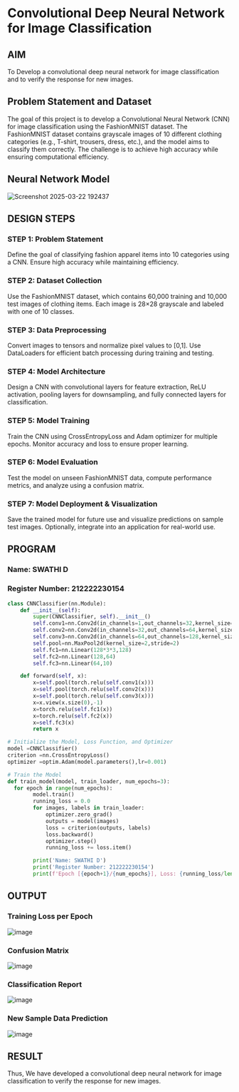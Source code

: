 # Convolutional Deep Neural Network for Image Classification

## AIM

To Develop a convolutional deep neural network for image classification and to verify the response for new images.

## Problem Statement and Dataset

The goal of this project is to develop a Convolutional Neural Network (CNN) for image classification using the FashionMNIST dataset. The FashionMNIST dataset contains grayscale images of 10 different clothing categories (e.g., T-shirt, trousers, dress, etc.), and the model aims to classify them correctly. The challenge is to achieve high accuracy while ensuring computational efficiency.

## Neural Network Model

![Screenshot 2025-03-22 192437](https://github.com/user-attachments/assets/e61766c2-a7d4-43e6-9264-640e00099459)


## DESIGN STEPS

### STEP 1: Problem Statement
Define the goal of classifying fashion apparel items into 10 categories using a CNN. Ensure high accuracy while maintaining efficiency.

### STEP 2: Dataset Collection
Use the FashionMNIST dataset, which contains 60,000 training and 10,000 test images of clothing items. Each image is 28×28 grayscale and labeled with one of 10 classes.

### STEP 3: Data Preprocessing
Convert images to tensors and normalize pixel values to [0,1]. Use DataLoaders for efficient batch processing during training and testing.

### STEP 4: Model Architecture
Design a CNN with convolutional layers for feature extraction, ReLU activation, pooling layers for downsampling, and fully connected layers for classification.

### STEP 5: Model Training
Train the CNN using CrossEntropyLoss and Adam optimizer for multiple epochs. Monitor accuracy and loss to ensure proper learning.

### STEP 6: Model Evaluation
Test the model on unseen FashionMNIST data, compute performance metrics, and analyze using a confusion matrix.

### STEP 7: Model Deployment & Visualization
Save the trained model for future use and visualize predictions on sample test images. Optionally, integrate into an application for real-world use.


## PROGRAM

### Name: SWATHI D
### Register Number: 212222230154
```python
class CNNClassifier(nn.Module):
    def __init__(self):
        super(CNNClassifier, self).__init__()
        self.conv1=nn.Conv2d(in_channels=1,out_channels=32,kernel_size=3,padding=1)
        self.conv2=nn.Conv2d(in_channels=32,out_channels=64,kernel_size=3,padding=1)
        self.conv3=nn.Conv2d(in_channels=64,out_channels=128,kernel_size=3,padding=1)
        self.pool=nn.MaxPool2d(kernel_size=2,stride=2)
        self.fc1=nn.Linear(128*3*3,128)
        self.fc2=nn.Linear(128,64)
        self.fc3=nn.Linear(64,10)

    def forward(self, x):
        x=self.pool(torch.relu(self.conv1(x)))
        x=self.pool(torch.relu(self.conv2(x)))
        x=self.pool(torch.relu(self.conv3(x)))
        x=x.view(x.size(0),-1)
        x=torch.relu(self.fc1(x))
        x=torch.relu(self.fc2(x))
        x=self.fc3(x)
        return x
```

```python
# Initialize the Model, Loss Function, and Optimizer
model =CNNClassifier()
criterion =nn.CrossEntropyLoss()
optimizer =optim.Adam(model.parameters(),lr=0.001)
```

```python
# Train the Model
def train_model(model, train_loader, num_epochs=3):
  for epoch in range(num_epochs):
        model.train()
        running_loss = 0.0
        for images, labels in train_loader:
            optimizer.zero_grad()
            outputs = model(images)
            loss = criterion(outputs, labels)
            loss.backward()
            optimizer.step()
            running_loss += loss.item()

        print('Name: SWATHI D')
        print('Register Number: 212222230154')
        print(f'Epoch [{epoch+1}/{num_epochs}], Loss: {running_loss/len(train_loader):.4f}')
```

## OUTPUT
### Training Loss per Epoch

![image](https://github.com/user-attachments/assets/2c67262b-ea58-451f-a1e9-ea6e1d8cd762)



### Confusion Matrix

![image](https://github.com/user-attachments/assets/7baac9a3-31ce-46c6-8adf-a3180f427ef3)



### Classification Report
![image](https://github.com/user-attachments/assets/4308cb81-07ec-4070-9e09-af1196df292b)




### New Sample Data Prediction

![image](https://github.com/user-attachments/assets/0928eef0-ff5d-4b67-9e7d-ffce364249d7)



## RESULT
Thus, We have developed a convolutional deep neural network for image classification to verify the response for new images.

